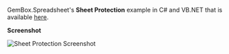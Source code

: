 GemBox.Spreadsheet's **Sheet Protection** example in C# and VB.NET that is available [here](https://www.gemboxsoftware.com/spreadsheet/examples/excel-sheet-protection/704).

**Screenshot**

![Sheet Protection Screenshot](https://www.gemboxsoftware.com/Spreadsheet/Examples/Content/Protection/SheetProtection/Protection.png)